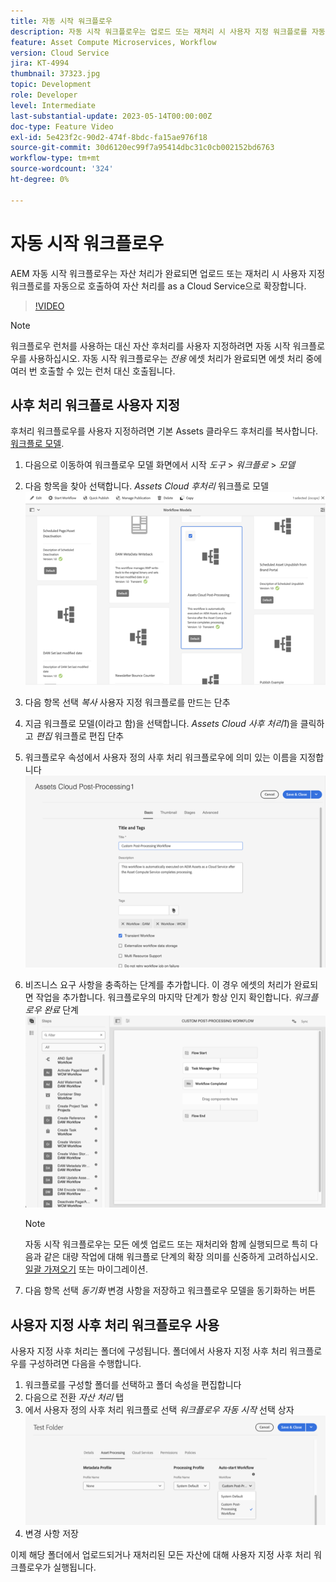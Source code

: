 ```yaml
---
title: 자동 시작 워크플로우
description: 자동 시작 워크플로우는 업로드 또는 재처리 시 사용자 지정 워크플로를 자동으로 호출하여 자산 처리를 확장합니다.
feature: Asset Compute Microservices, Workflow
version: Cloud Service
jira: KT-4994
thumbnail: 37323.jpg
topic: Development
role: Developer
level: Intermediate
last-substantial-update: 2023-05-14T00:00:00Z
doc-type: Feature Video
exl-id: 5e423f2c-90d2-474f-8bdc-fa15ae976f18
source-git-commit: 30d6120ec99f7a95414dbc31c0cb002152bd6763
workflow-type: tm+mt
source-wordcount: '324'
ht-degree: 0%

---
```


# 자동 시작 워크플로우

AEM 자동 시작 워크플로우는 자산 처리가 완료되면 업로드 또는 재처리 시 사용자 지정 워크플로를 자동으로 호출하여 자산 처리를 as a Cloud Service으로 확장합니다.

>[!VIDEO](https://video.tv.adobe.com/v/37323?quality=12&learn=on)

>[!NOTE]
>
>워크플로우 런처를 사용하는 대신 자산 후처리를 사용자 지정하려면 자동 시작 워크플로우를 사용하십시오. 자동 시작 워크플로우는 _전용_ 에셋 처리가 완료되면 에셋 처리 중에 여러 번 호출할 수 있는 런처 대신 호출됩니다.

## 사후 처리 워크플로 사용자 지정

후처리 워크플로우를 사용자 지정하려면 기본 Assets 클라우드 후처리를 복사합니다. [워크플로 모델](../../foundation/workflow/use-the-workflow-editor.md).

1. 다음으로 이동하여 워크플로우 모델 화면에서 시작 _도구_ > _워크플로_ > _모델_
2. 다음 항목을 찾아 선택합니다. _Assets Cloud 후처리_ 워크플로 모델<br/>
   ![Assets Cloud 후처리 워크플로우 모델 선택](assets/auto-start-workflow-select-workflow.png)
3. 다음 항목 선택 _복사_ 사용자 지정 워크플로를 만드는 단추
4. 지금 워크플로 모델(이라고 함)을 선택합니다. _Assets Cloud 사후 처리1_)을 클릭하고 _편집_ 워크플로 편집 단추
5. 워크플로우 속성에서 사용자 정의 사후 처리 워크플로우에 의미 있는 이름을 지정합니다<br/>
   ![이름 변경](assets/auto-start-workflow-change-name.png)
6. 비즈니스 요구 사항을 충족하는 단계를 추가합니다. 이 경우 에셋의 처리가 완료되면 작업을 추가합니다. 워크플로우의 마지막 단계가 항상 인지 확인합니다. _워크플로우 완료_ 단계<br/>
   ![워크플로우 단계 추가](assets/auto-start-workflow-customize-steps.png)

   >[!NOTE]
   >
   >자동 시작 워크플로우는 모든 에셋 업로드 또는 재처리와 함께 실행되므로 특히 다음과 같은 대량 작업에 대해 워크플로 단계의 확장 의미를 신중하게 고려하십시오. [일괄 가져오기](../../cloud-service/migration/bulk-import.md) 또는 마이그레이션.

7. 다음 항목 선택 _동기화_ 변경 사항을 저장하고 워크플로우 모델을 동기화하는 버튼

## 사용자 지정 사후 처리 워크플로우 사용

사용자 지정 사후 처리는 폴더에 구성됩니다. 폴더에서 사용자 지정 사후 처리 워크플로우를 구성하려면 다음을 수행합니다.

1. 워크플로를 구성할 폴더를 선택하고 폴더 속성을 편집합니다
2. 다음으로 전환 _자산 처리_ 탭
3. 에서 사용자 정의 사후 처리 워크플로 선택 _워크플로우 자동 시작_ 선택 상자<br/>
   ![사후 처리 워크플로 설정](assets/auto-start-workflow-set-workflow.png)
4. 변경 사항 저장

이제 해당 폴더에서 업로드되거나 재처리된 모든 자산에 대해 사용자 지정 사후 처리 워크플로우가 실행됩니다.
